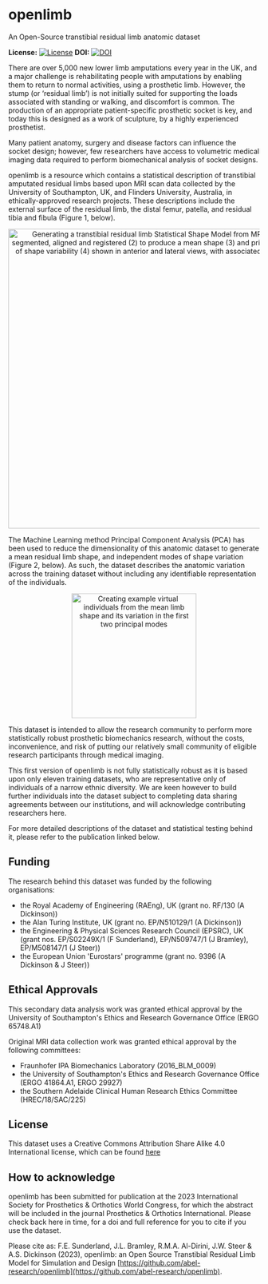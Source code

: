# openlimb
An Open-Source transtibial residual limb anatomic dataset

**License:** [![License](https://img.shields.io/badge/license-CC--BY--SA--4.0-green)](../main/LICENSE)
**DOI:** [![DOI](https://img.shields.io/badge/doi-TBC-brightgreen)](TBC)

There are over 5,000 new lower limb amputations every year in the UK, and a major challenge is rehabilitating people with amputations by enabling them to return to normal activities, using a prosthetic limb. However, the stump (or ‘residual limb’) is not initially suited for supporting the loads associated with standing or walking, and discomfort is common. The production of an appropriate patient-specific prosthetic socket is key, and today this is designed as a work of sculpture, by a highly experienced prosthetist. 

Many patient anatomy, surgery and disease factors can influence the socket design; however, few researchers have access to volumetric medical imaging data required to perform biomechanical analysis of socket designs. 

openlimb is a resource which contains a statistical description of transtibial amputated residual limbs based upon MRI scan data collected by the University of Southampton, UK, and Flinders University, Australia, in ethically-approved research projects. These descriptions include the external surface of the residual limb, the distal femur, patella, and residual tibia and fibula  (Figure 1, below).

<p align="center">
  <img src="../main/abstract/Process.png" alt="Generating a transtibial residual limb Statistical Shape Model from MRI data (1), segmented, aligned and registered (2) to produce a mean shape (3) and principal modes of shape variability (4) shown in anterior and lateral views, with associated variance %" width="600"/>
</p>

The Machine Learning method Principal Component Analysis (PCA) has been used to reduce the dimensionality of this anatomic dataset to generate a mean residual limb shape, and independent modes of shape variation (Figure 2, below). As such, the dataset describes the anatomic variation across the training dataset without including any identifiable representation of the individuals.

<p align="center">
  <img src="../main/abstract/Modes1and2.png" alt="Creating example virtual individuals from the mean limb shape and its variation in the first two principal modes" width="250"/>
</p>

This dataset is intended to allow the research community to perform more statistically robust prosthetic biomechanics research, without the costs, inconvenience, and risk of putting our relatively small community of eligible research participants through medical imaging.

This first version of openlimb is not fully statistically robust as it is based upon only eleven training datasets, who are representative only of individuals of a narrow ethnic diversity. We are keen however to build further individuals into the dataset subject to completing data sharing agreements between our institutions, and will acknowledge contributing researchers here.

For more detailed descriptions of the dataset and statistical testing behind it, please refer to the publication linked below.

Funding
--------

The research behind this dataset was funded by the following organisations:
- the Royal Academy of Engineering (RAEng), UK (grant no. RF/130 (A Dickinson))
- the Alan Turing Institute, UK (grant no. EP/N510129/1 (A Dickinson))
- the Engineering & Physical Sciences Research Council (EPSRC), UK (grant nos. EP/S02249X/1 (F Sunderland), EP/N509747/1 (J Bramley), EP/M508147/1 (J Steer))
- the European Union 'Eurostars' programme (grant no. 9396 (A Dickinson & J Steer))

Ethical Approvals
--------

This secondary data analysis work was granted ethical approval by the University of Southampton's Ethics and Research Governance Office (ERGO 65748.A1)

Original MRI data collection work was granted ethical approval by the following committees:
- Fraunhofer IPA Biomechanics Laboratory (2016_BLM_0009)
- the University of Southampton's Ethics and Research Governance Office (ERGO 41864.A1, ERGO 29927)
- the Southern Adelaide Clinical Human Research Ethics Committee (HREC/18/SAC/225)

License
--------

This dataset uses a Creative Commons Attribution Share Alike 4.0 International license, which can be found [here](../main/LICENSE)

How to acknowledge
------------------

openlimb has been submitted for publication at the 2023 International Society for Prosthetics & Orthotics World Congress, for which the abstract will be included in the journal Prosthetics & Orthotics International. Please check back here in time, for a doi and full reference for you to cite if you use the dataset. 

Please cite as:
F.E. Sunderland, J.L. Bramley, R.M.A. Al-Dirini, J.W. Steer & A.S. Dickinson (2023), openlimb: an Open Source Transtibial Residual Limb Model for Simulation and Design [https://github.com/abel-research/openlimb](https://github.com/abel-research/openlimb).
